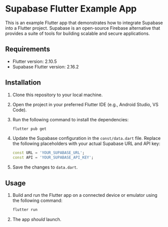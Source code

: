 # Supabase Flutter Example App

This is an example Flutter app that demonstrates how to integrate Supabase into a Flutter project. Supabase is an open-source Firebase alternative that provides a suite of tools for building scalable and secure applications.

## Requirements

- Flutter version: 2.10.5
- Supabase Flutter version: 2.16.2

## Installation

1. Clone this repository to your local machine.
2. Open the project in your preferred Flutter IDE (e.g., Android Studio, VS Code).
3. Run the following command to install the dependencies:

   ```bash
   flutter pub get
   ```

4. Update the Supabase configuration in the `const/data.dart` file. Replace the following placeholders with your actual Supabase URL and API key:

   ```dart
   const URL = 'YOUR_SUPABASE_URL';
   const API = 'YOUR_SUPABASE_API_KEY';
   ```

5. Save the changes to `data.dart`.

## Usage

1. Build and run the Flutter app on a connected device or emulator using the following command:

   ```bash
   flutter run
   ```

2. The app *should* launch.
